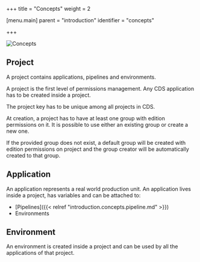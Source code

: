+++
title = "Concepts"
weight = 2

[menu.main]
parent = "introduction"
identifier = "concepts"

+++

![Concepts](/images/concepts_prj.png)

## Project
A project contains applications, pipelines and environments.

A project is the first level of permissions management. Any CDS application has to be created inside a project.

The project key has to be unique among all projects in CDS.

At creation, a project has to have at least one group with edition permissions on it. It is possible to use either an existing group or create a new one.

If the provided group does not exist, a default group will be created with edition permissions on project and the group creator will be automatically created to that group.

## Application

An application represents a real world production unit. An application lives inside a project, has variables and can be attached to:

* [Pipelines]({{< relref "introduction.concepts.pipeline.md" >}})
* Environments

## Environment

An environment is created inside a project and can be used by all the applications of that project.
